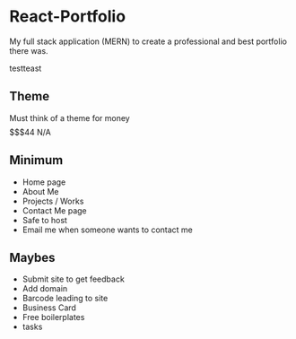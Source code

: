 # React-Portfolio
My full stack application (MERN) to create a professional and best portfolio there was.

testteast

## Theme 
Must think of a theme for money$$$$$$$44
N/A


## Minimum
* Home page
* About Me 
* Projects / Works
* Contact Me page
* Safe to host
* Email me when someone wants to contact me

## Maybes
* Submit site to get feedback
* Add domain 
* Barcode leading to site
* Business Card
* Free boilerplates
* tasks